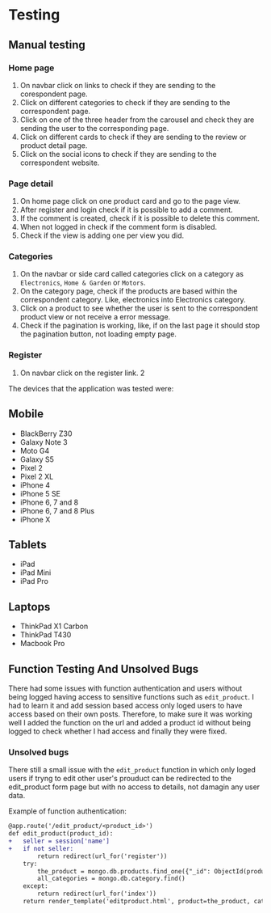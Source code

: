 
# Testing


## Manual testing

### Home page
1. On navbar click on links to check if they are sending to the corespondent page.
2. Click on different categories to check if they are sending to the correspondent page.
3. Click on one of the three header from the carousel and check they are sending the user to the corresponding page.
4. Click on different cards to check if they are sending to the review or product detail page.
5. Click on the social icons to check if they are sending to the correspondent website.

### Page detail
1. On home page click on one product card and go to the page view.
2. After register and login check if it is possible to add a comment.
3. If the comment is created, check if it is possible to delete this comment.
4. When not logged in check if the comment form is disabled.
5. Check if the view is adding one per view you did.

### Categories
1. On the navbar or side card called categories click on a category as `Electronics`, `Home & Garden` or `Motors`.
2. On the category page, check if the products are based within the correspondent category. Like, electronics into Electronics category.
3. Click on a product to see whether the user is sent to the correspondent product view or not receive a error message.
4. Check if the pagination is working, like, if on the last page it should stop the pagination button, not loading empty page.

### Register

1. On navbar click on the register link.
2


The devices that the application was tested were:

## Mobile

- BlackBerry Z30
- Galaxy Note 3
- Moto G4
- Galaxy S5
- Pixel 2
- Pixel 2 XL
- iPhone 4
- iPhone 5 SE
- iPhone 6, 7 and 8
- iPhone 6, 7 and 8 Plus
- iPhone X

## Tablets

- iPad
- iPad Mini
- iPad Pro

## Laptops

- ThinkPad X1 Carbon
- ThinkPad T430
- Macbook Pro


## Function Testing And Unsolved Bugs

There had some issues with function authentication and users without being logged having access to sensitive functions
such as ```edit_product```. I had to learn it and add session based access only loged users to have access based on their own
posts. Therefore, to make sure it was working well I added the function on the url and added a product id without being logged
to check whether I had access and finally they were fixed.

### Unsolved bugs

There still a small issue with the ```edit_product``` function
in which only loged users if tryng to edit other user's prouduct can be redirected to the edit_product form page but with no access to details, not damagin any user data.

Example of function authentication:

``` diff
@app.route('/edit_product/<product_id>')
def edit_product(product_id):
+   seller = session['name']
+   if not seller:
        return redirect(url_for('register'))
    try:
        the_product = mongo.db.products.find_one({"_id": ObjectId(product_id), 'seller':seller})
        all_categories = mongo.db.category.find()
    except:
        return redirect(url_for('index'))
    return render_template('editproduct.html', product=the_product, categories=all_categories)
```
